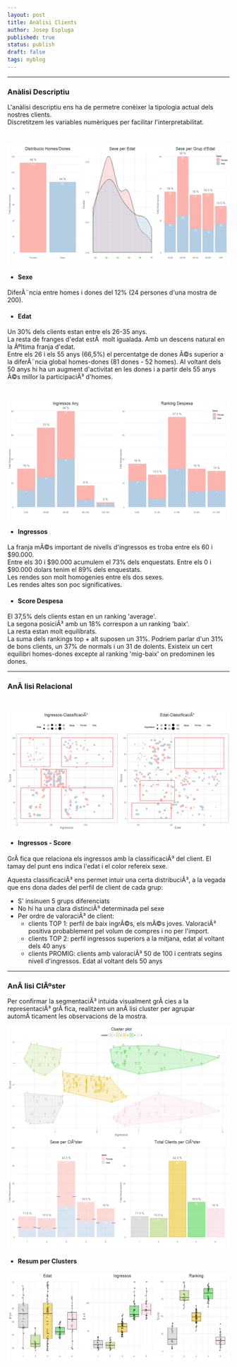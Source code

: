 ```yaml
---
layout: post
title: Anàlisi Clients
author: Josep Espluga
published: true
status: publish
draft: false
tags: myblog
---
```

 
***  
 
### **Anàlisi Descriptiu**
 
L'anàlisi descriptiu ens ha de permetre conèixer la tipologia actual dels nostres clients.  
Discretitzem les variables numèriques per facilitar l'interpretabilitat.  
  

 

 
 

 

 
 

 

 

 

 
&nbsp;  
 
<img src="/figures/unnamed-chunk-8-1.png" title="plot of chunk unnamed-chunk-8" alt="plot of chunk unnamed-chunk-8" style="display: block; margin: auto;" />
 
* #### **Sexe**
 
DiferÃ¨ncia entre homes i dones del 12% (24 persones d'una mostra de 200). 
 
* #### **Edat**
 
Un 30% dels clients estan entre els 26-35 anys.  
La resta de franges d'edat estÃ  molt igualada. Amb un descens natural en la Ãºltima franja d'edat.   
Entre els 26 i els 55 anys (66,5%) el percentatge de dones Ã©s superior a la diferÃ¨ncia global homes-dones (81 dones - 52 homes). 
Al voltant dels 50 anys hi ha un augment d'activitat en les dones  i a partir dels 55 anys Ã©s millor la participaciÃ³ d'homes.  
  
&nbsp;  
 
<img src="/figures/unnamed-chunk-9-1.png" title="plot of chunk unnamed-chunk-9" alt="plot of chunk unnamed-chunk-9" style="display: block; margin: auto;" />
 
* #### **Ingressos**  
 
La franja mÃ©s important de nivells d'ingressos es troba entre els  60 i $90.000.  
Entre els 30 i $90.000 acumulem el 73% dels enquestats.
Entre els 0 i $90.000 dolars tenim el 89% dels enquestats.  
Les rendes son molt homogenies entre els dos sexes.  
Les rendes altes son poc significatives.  
 
* #### **Score Despesa**  
 
El 37,5% dels clients estan en un ranking 'average'.  
La segona posiciÃ³ amb un 18% correspon a un ranking 'baix'.  
La resta estan molt equilibrats.  
La suma dels rankings top + alt suposen un 31%.
Podriem parlar d'un 31% de bons clients, un 37% de normals i un 31 de dolents.
Existeix un cert equilibri homes-dones excepte al ranking 'mig-baix' on predominen les dones. 
  
  
***
 
### **AnÃ lisi Relacional**  
 
&nbsp; 
 
  

 

 
<img src="/figures/unnamed-chunk-12-1.png" title="plot of chunk unnamed-chunk-12" alt="plot of chunk unnamed-chunk-12" style="display: block; margin: auto;" />
 
* #### **Ingressos - Score**  
  
GrÃ fica que relaciona els ingressos amb la classificaciÃ³ del client.
El tamay del punt ens indica l'edat i el color refereix sexe.  
  
Aquesta classificaciÃ³ ens permet intuir una certa distribuciÃ³, a la vegada que ens dona dades del perfil de client de cada grup:  
- S' insinuen 5 grups diferenciats  
- No hi ha una clara distinciÃ³ determinada pel sexe  
- Per ordre de valoraciÃ³ de client:  
    - clients TOP 1: perfil de baix ingrÃ©s, els mÃ©s joves. ValoraciÃ³ positiva probablement pel volum de compres i no per l'import.  
    - clients TOP 2: perfil ingressos superiors a la mitjana, edat al voltant dels 40 anys  
    - clients PROMIG: clients amb valoraciÃ³ 50 de 100 i centrats segins nivell d'ingressos. Edat al voltant dels 50 anys  
    

 
***  
 
### **AnÃ lisi ClÃºster** 
 
Per confirmar la segmentaciÃ³ intuida visualment grÃ cies a la representaciÃ³ grÃ fica, realitzem un anÃ lisi cluster per
agrupar automÃ ticament les observacions de la mostra.  
 
 

 

 
 

 
 
<img src="/figures/unnamed-chunk-17-1.png" title="plot of chunk unnamed-chunk-17" alt="plot of chunk unnamed-chunk-17" style="display: block; margin: auto;" />
 
* #### **Resum per Clusters** 
    

  

  

 
<img src="/figures/unnamed-chunk-21-1.png" title="plot of chunk unnamed-chunk-21" alt="plot of chunk unnamed-chunk-21" style="display: block; margin: auto;" />
 
